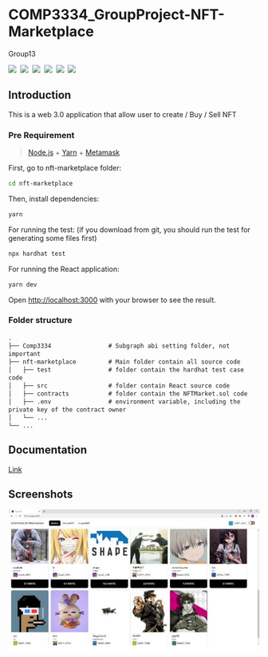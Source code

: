 # COMP3334_GroupProject-NFT-Marketplace
 Group13
 <br>

<img src="https://img.shields.io/badge/Node.JS-%20-green">&nbsp;
<img src="https://img.shields.io/badge/Yarn-%20-green">&nbsp;
<img src="https://img.shields.io/badge/Next.JS-%20-green">&nbsp;
<img src="https://img.shields.io/badge/Solidity-%20-green">&nbsp;
<img src="https://img.shields.io/badge/Metamask-%20-green">&nbsp;
<img src="https://img.shields.io/badge/NFT-%20-green">&nbsp;

## Introduction
This is a web 3.0 application that allow user to create / Buy / Sell NFT

### Pre Requirement

>[Node.js](https://github.com/joyent/node) + [Yarn](https://yarnpkg.com/getting-started/install) + [Metamask](https://metamask.io/)

First, go to nft-marketplace folder:

```bash
cd nft-marketplace
```

Then, install dependencies:

```bash
yarn
```

For running the test: (if you download from git, you should run the test for generating some files first)
```bash
npx hardhat test
```

For running the React application:
```bash
yarn dev
```


Open [http://localhost:3000](http://localhost:3000) with your browser to see the result.

### Folder structure

    .
    ├── Comp3334                # Subgraph abi setting folder, not important
    ├── nft-marketplace         # Main folder contain all source code
    │   ├── test                # folder contain the hardhat test case code
    │   ├── src                 # folder contain React source code
    │   ├── contracts           # folder contain the NFTMarket.sol code
    │   ├── .env                # environment variable, including the private key of the contract owner
    │   └── ...
    └── ...

## Documentation
[Link](Doc.pdf)

## Screenshots
<img src="Img/main.jpg">